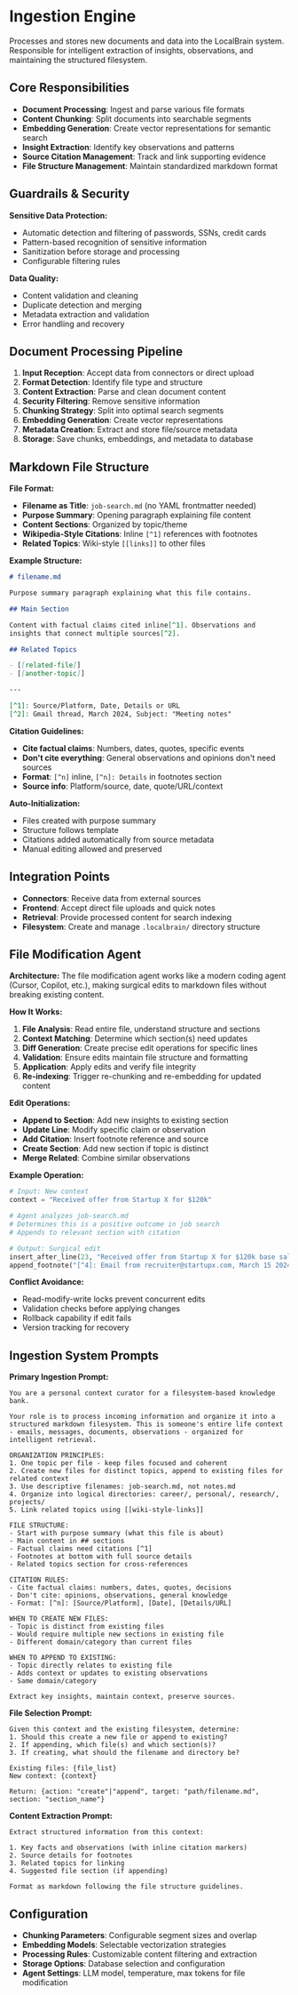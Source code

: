 # Ingestion Engine

Processes and stores new documents and data into the LocalBrain system. Responsible for intelligent extraction of insights, observations, and maintaining the structured filesystem.

## Core Responsibilities

- **Document Processing**: Ingest and parse various file formats
- **Content Chunking**: Split documents into searchable segments
- **Embedding Generation**: Create vector representations for semantic search
- **Insight Extraction**: Identify key observations and patterns
- **Source Citation Management**: Track and link supporting evidence
- **File Structure Management**: Maintain standardized markdown format

## Guardrails & Security

**Sensitive Data Protection:**
- Automatic detection and filtering of passwords, SSNs, credit cards
- Pattern-based recognition of sensitive information
- Sanitization before storage and processing
- Configurable filtering rules

**Data Quality:**
- Content validation and cleaning
- Duplicate detection and merging
- Metadata extraction and validation
- Error handling and recovery

## Document Processing Pipeline

1. **Input Reception**: Accept data from connectors or direct upload
2. **Format Detection**: Identify file type and structure
3. **Content Extraction**: Parse and clean document content
4. **Security Filtering**: Remove sensitive information
5. **Chunking Strategy**: Split into optimal search segments
6. **Embedding Generation**: Create vector representations
7. **Metadata Creation**: Extract and store file/source metadata
8. **Storage**: Save chunks, embeddings, and metadata to database

## Markdown File Structure

**File Format:**
- **Filename as Title**: `job-search.md` (no YAML frontmatter needed)
- **Purpose Summary**: Opening paragraph explaining file content
- **Content Sections**: Organized by topic/theme
- **Wikipedia-Style Citations**: Inline `[^1]` references with footnotes
- **Related Topics**: Wiki-style `[[links]]` to other files

**Example Structure:**
```markdown
# filename.md

Purpose summary paragraph explaining what this file contains.

## Main Section

Content with factual claims cited inline[^1]. Observations and 
insights that connect multiple sources[^2].

## Related Topics

- [[related-file]]
- [[another-topic]]

---

[^1]: Source/Platform, Date, Details or URL
[^2]: Gmail thread, March 2024, Subject: "Meeting notes"
```

**Citation Guidelines:**
- **Cite factual claims**: Numbers, dates, quotes, specific events
- **Don't cite everything**: General observations and opinions don't need sources
- **Format**: `[^n]` inline, `[^n]: Details` in footnotes section
- **Source info**: Platform/source, date, quote/URL/context

**Auto-Initialization:**
- Files created with purpose summary
- Structure follows template
- Citations added automatically from source metadata
- Manual editing allowed and preserved

## Integration Points

- **Connectors**: Receive data from external sources
- **Frontend**: Accept direct file uploads and quick notes
- **Retrieval**: Provide processed content for search indexing
- **Filesystem**: Create and manage `.localbrain/` directory structure

## File Modification Agent

**Architecture:**
The file modification agent works like a modern coding agent (Cursor, Copilot, etc.), making surgical edits to markdown files without breaking existing content.

**How It Works:**
1. **File Analysis**: Read entire file, understand structure and sections
2. **Context Matching**: Determine which section(s) need updates
3. **Diff Generation**: Create precise edit operations for specific lines
4. **Validation**: Ensure edits maintain file structure and formatting
5. **Application**: Apply edits and verify file integrity
6. **Re-indexing**: Trigger re-chunking and re-embedding for updated content

**Edit Operations:**
- **Append to Section**: Add new insights to existing section
- **Update Line**: Modify specific claim or observation
- **Add Citation**: Insert footnote reference and source
- **Create Section**: Add new section if topic is distinct
- **Merge Related**: Combine similar observations

**Example Operation:**
```python
# Input: New context
context = "Received offer from Startup X for $120k"

# Agent analyzes job-search.md
# Determines this is a positive outcome in job search
# Appends to relevant section with citation

# Output: Surgical edit
insert_after_line(23, "Received offer from Startup X for $120k base salary[^4].")
append_footnote("[^4]: Email from recruiter@startupx.com, March 15 2024")
```

**Conflict Avoidance:**
- Read-modify-write locks prevent concurrent edits
- Validation checks before applying changes
- Rollback capability if edit fails
- Version tracking for recovery

## Ingestion System Prompts

**Primary Ingestion Prompt:**
```
You are a personal context curator for a filesystem-based knowledge bank. 

Your role is to process incoming information and organize it into a structured markdown filesystem. This is someone's entire life context - emails, messages, documents, observations - organized for intelligent retrieval.

ORGANIZATION PRINCIPLES:
1. One topic per file - keep files focused and coherent
2. Create new files for distinct topics, append to existing files for related context
3. Use descriptive filenames: job-search.md, not notes.md
4. Organize into logical directories: career/, personal/, research/, projects/
5. Link related topics using [[wiki-style-links]]

FILE STRUCTURE:
- Start with purpose summary (what this file is about)
- Main content in ## sections
- Factual claims need citations [^1]
- Footnotes at bottom with full source details
- Related topics section for cross-references

CITATION RULES:
- Cite factual claims: numbers, dates, quotes, decisions
- Don't cite: opinions, observations, general knowledge
- Format: [^n]: [Source/Platform], [Date], [Details/URL]

WHEN TO CREATE NEW FILES:
- Topic is distinct from existing files
- Would require multiple new sections in existing file
- Different domain/category than current files

WHEN TO APPEND TO EXISTING:
- Topic directly relates to existing file
- Adds context or updates to existing observations
- Same domain/category

Extract key insights, maintain context, preserve sources.
```

**File Selection Prompt:**
```
Given this context and the existing filesystem, determine:
1. Should this create a new file or append to existing?
2. If appending, which file(s) and which section(s)?
3. If creating, what should the filename and directory be?

Existing files: {file_list}
New context: {context}

Return: {action: "create"|"append", target: "path/filename.md", section: "section_name"}
```

**Content Extraction Prompt:**
```
Extract structured information from this context:

1. Key facts and observations (with inline citation markers)
2. Source details for footnotes
3. Related topics for linking
4. Suggested file section (if appending)

Format as markdown following the file structure guidelines.
```

## Configuration

- **Chunking Parameters**: Configurable segment sizes and overlap
- **Embedding Models**: Selectable vectorization strategies
- **Processing Rules**: Customizable content filtering and extraction
- **Storage Options**: Database selection and configuration
- **Agent Settings**: LLM model, temperature, max tokens for file modification
